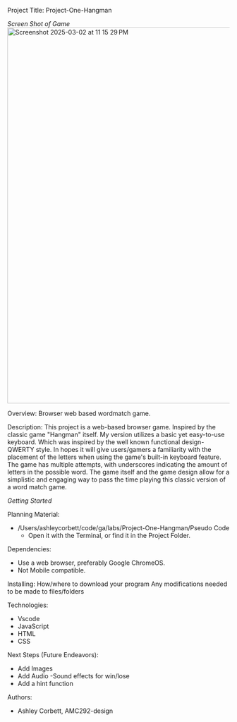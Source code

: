 Project Title: Project-One-Hangman

*Screen Shot of Game*
<img width="853" alt="Screenshot 2025-03-02 at 11 15 29 PM" src="https://github.com/user-attachments/assets/2ddf9b03-d2b0-4d11-8f55-38492de54020" />


Overview:
Browser web based wordmatch game. 

Description:
This project is a web-based browser game. Inspired by the classic game "Hangman" itself. My version utilizes 
a basic yet easy-to-use keyboard. Which was inspired by the well known functional design-QWERTY style. 
In hopes it will give users/gamers a familiarity with the placement of the letters when using the game's built-in
keyboard feature. The game has multiple attempts, with underscores indicating the amount of letters in the 
possible word. The game itself and the game design allow for a simplistic and engaging way to pass the time 
playing this classic version of a word match game.   

*Getting Started*

Planning Material:
- /Users/ashleycorbett/code/ga/labs/Project-One-Hangman/Pseudo Code
  - Open it with the Terminal, or find it in the Project Folder.  

Dependencies:
- Use a web browser, preferably Google ChromeOS. 
- Not Mobile compatible.

Installing:
How/where to download your program
Any modifications needed to be made to files/folders

Technologies:
- Vscode
- JavaScript
- HTML
- CSS

Next Steps (Future Endeavors):
- Add Images
- Add Audio
  -Sound effects for win/lose
- Add a hint function

Authors:
- Ashley Corbett, AMC292-design 


